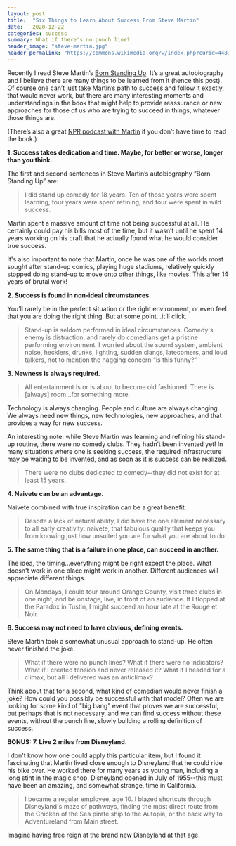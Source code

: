 ```yaml
---
layout: post
title:  "Six Things to Learn About Success From Steve Martin"
date:   2020-12-22
categories: success
summary: What if there's no punch line?
header_image: "steve-martin.jpg"
header_permalink: "https://commons.wikimedia.org/w/index.php?curid=44832559"
---
```



Recently I read Steve Martin’s [Born Standing Up](https://en.wikipedia.org/wiki/Born_Standing_Up). It’s a great autobiography and I believe there are many things to be learned from it (hence this post). Of course one can’t just take Martin’s path to success and follow it exactly, that would never work, but there are many interesting moments and understandings in the book that might help to provide reassurance or new approaches for those of us who are trying to succeed in things, whatever those things are. 

(There’s also a great [NPR podcast with Martin](https://www.npr.org/2020/05/08/852769010/steve-martin-on-his-years-as-a-comic-and-walking-away-from-stand-up) if you don’t have time to read the book.)

**1. Success takes dedication and time. Maybe, for better or worse, longer than you think.**

The first and second sentences in Steve Martin’s autobiography “Born Standing Up” are:

> I did stand up comedy for 18 years. Ten of those years were spent learning, four years were spent refining, and four were spent in wild success.

Martin spent a massive amount of time not being successful at all. He certainly could pay his bills most of the time, but it wasn’t until he spent 14 years working on his craft that he actually found what he would consider true success. 

It's also important to note that Martin, once he was one of the worlds most sought after stand-up comics, playing huge stadiums, relatively quickly stopped doing stand-up to move onto other things, like movies. This after 14 years of brutal work!

**2. Success is found in non-ideal circumstances.**

You’ll rarely be in the perfect situation or the right environment, or even feel that you are doing the right thing. But at some point...it’ll click.

> Stand-up is seldom performed in ideal circumstances. Comedy's enemy is distraction, and rarely do comedians get a pristine performing environment. I worried about the sound system, ambient noise, hecklers, drunks, lighting, sudden clangs, latecomers, and loud talkers, not to mention the nagging concern “is this funny?”

**3. Newness is always required.**

> All entertainment is or is about to become old fashioned. There is [always] room...for something more.

Technology is always changing. People and culture are always changing. We always need new things, new technologies, new approaches, and that provides a way for new success. 

An interesting note: while Steve Martin was learning and refining his stand-up routine, there were no comedy clubs. They hadn’t been invented yet!  In many situations where one is seeking success, the required infrastructure may be waiting to be invented, and as soon as it is success can be realized.

> There were no clubs dedicated to comedy--they did not exist for at least 15 years.

**4. Naivete can be an advantage.**

Naivete combined with true inspiration can be a great benefit.

> Despite a lack of  natural ability, I did have the one element necessary to all early creativity: naivete, that fabulous quality that keeps you from knowing just how unsuited you are for what you are about to do.

**5. The same thing that is a failure in one place, can succeed in another.**

The idea, the timing...everything might be right except the place. What doesn't work in one place might work in another. Different audiences will appreciate different things.

> On Mondays, I could tour around Orange County, visit three clubs in one night, and be onstage, live, in front of an audience. If I flopped at the Paradox in Tustin, I might succeed an hour late at the Rouge et Noir.

**6. Success may not need to have obvious, defining events.**

Steve Martin took a somewhat unusual approach to stand-up. He often never finished the joke.

> What if there were no punch lines? What if there were no indicators? What if I created tension and never released it? What if I headed for a climax, but all I delivered was an anticlimax?

Think about that for a second, what kind of comedian would never finish a joke? How could you possibly be successful with that model? Often we are looking for some kind of "big bang" event that proves we are successful, but perhaps that is not necessary, and we can find success without these events, without the punch line, slowly building a rolling definition of success.

**BONUS: 7. Live 2 miles from Disneyland.**

I don't know how one could apply this particular item, but I found it fascinating that Martin lived close enough to Disneyland that he could ride his bike over. He worked there for many years as young man, including a long stint in the magic shop. Disneyland opened in July of 1955--this must have been an amazing, and somewhat strange, time in California. 

>I became a regular employee, age 10. I blazed shortcuts through Disneyland's maze of pathways, finding the most direct route from the Chicken of the Sea pirate ship to the Autopia, or the back way to Adventureland from Main street.

Imagine  having free reign at the brand new Disneyland at that age.